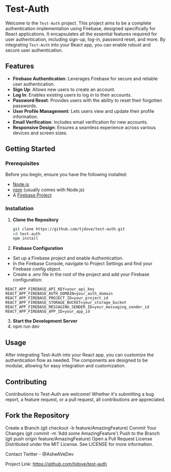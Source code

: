 # Test-Auth

Welcome to the `Test-Auth` project. This project aims to be a complete authentication implementation using Firebase, designed specifically for React applications. It encapsulates all the essential features required for user authentication, including sign-up, log-in, password reset, and more. By integrating `Test-Auth` into your React app, you can enable robust and secure user authentication.

## Features

- **Firebase Authentication**: Leverages Firebase for secure and reliable user authentication.
- **Sign Up**: Allows new users to create an account.
- **Log In**: Enables existing users to log in to their accounts.
- **Password Reset**: Provides users with the ability to reset their forgotten passwords.
- **User Profile Management**: Lets users view and update their profile information.
- **Email Verification**: Includes email verification for new accounts.
- **Responsive Design**: Ensures a seamless experience across various devices and screen sizes.

## Getting Started

### Prerequisites

Before you begin, ensure you have the following installed:
- [Node.js](https://nodejs.org/)
- [npm](https://npmjs.com/) (usually comes with Node.js)
- A [Firebase Project](https://console.firebase.google.com/)

### Installation

1. **Clone the Repository**

   ```bash
   git clone https://github.com/tjdove/test-auth.git
   cd test-auth
   npm install
   ```

2. **Firebase Configuration** 
  - Set up a Firebase project and enable Authentication.
  - In the Firebase Console, navigate to Project Settings and find your Firebase config object.
  - Create a .env file in the root of the project and add your Firebase configuration:
```
REACT_APP_FIREBASE_API_KEY=your_api_key
REACT_APP_FIREBASE_AUTH_DOMAIN=your_auth_domain
REACT_APP_FIREBASE_PROJECT_ID=your_project_id
REACT_APP_FIREBASE_STORAGE_BUCKET=your_storage_bucket
REACT_APP_FIREBASE_MESSAGING_SENDER_ID=your_messaging_sender_id
REACT_APP_FIREBASE_APP_ID=your_app_id
```
3. **Start the Development Server**
4. npm run dev

## Usage
After integrating Test-Auth into your React app, you can customize the authentication flow as needed. The components are designed to be modular, allowing for easy integration and customization.

## Contributing
Contributions to Test-Auth are welcome! Whether it's submitting a bug report, a feature request, or a pull request, all contributions are appreciated.

## Fork the Repository
Create a Branch (git checkout -b feature/AmazingFeature)
Commit Your Changes (git commit -m 'Add some AmazingFeature')
Push to the Branch (git push origin feature/AmazingFeature)
Open a Pull Request
License
Distributed under the MIT License. See LICENSE for more information.

Contact
Twitter - @AsheAVeDev

Project Link: https://github.com/tjdove/test-auth
   
